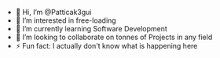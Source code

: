 - 👋 Hi, I’m @Patticak3gui
- 👀 I’m interested in free-loading
- 🌱 I’m currently learning Software Development
- 💞️ I’m looking to collaborate on tonnes of Projects in any field
- ⚡ Fun fact: I actually don't know what is happening here

<!---
Patticak3gui/Patticak3gui is a ✨ special ✨ repository because its `README.md` (this file) appears on your GitHub profile.
You can click the Preview link to take a look at your changes.
--->
